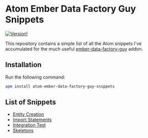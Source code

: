 # Atom Ember Data Factory Guy Snippets

[![Version!](https://img.shields.io/apm/v/ember-shortcuts.svg?style=flat-square)](https://atom.io/packages/atom-ember-data-factory-guy-snippets)

This repository contains a simple list of all the Atom snippets I've accumulated for the much useful [ember-data-factory-guy](https://github.com/danielspaniel/ember-data-factory-guy) addon.

## Installation
Run the following command:

```sh
apm install atom-ember-data-factory-guy-snippets
```

## List of Snippets

* [Entity Creation](snippets/entities.cson)
* [Import Statements](snippets/imports.cson)
* [Integration Test](snippets/integration-tests.cson)
* [Skeletons](snippets/skeletons.cson)
